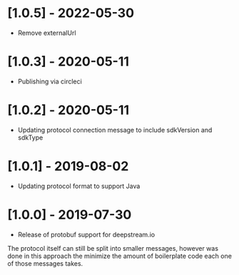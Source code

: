 # [1.0.5] - 2022-05-30

- Remove externalUrl

# [1.0.3] - 2020-05-11

- Publishing via circleci

# [1.0.2] - 2020-05-11

- Updating protocol connection message to include sdkVersion and sdkType

# [1.0.1] - 2019-08-02

- Updating protocol format to support Java

# [1.0.0] - 2019-07-30

- Release of protobuf support for deepstream.io

The protocol itself can still be split into smaller messages, however was done in this
approach the minimize the amount of boilerplate code each one of those messages takes.



